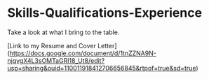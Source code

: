 # Skills-Qualifications-Experience
Take a look at what I bring to the table.

[Link to my Resume and Cover Letter] (https://docs.google.com/document/d/1tnZZNA9N-njqvgX4L3sOMTaGRI18_Ut8/edit?usp=sharing&ouid=110011918412706656845&rtpof=true&sd=true)
